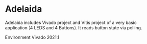 # Adelaida

Adelaida includes Vivado project and Vitis project of 
a very basic application (4 LEDS and 4 Buttons). It
reads button state via polling.

Environment Vivado 2021.1
